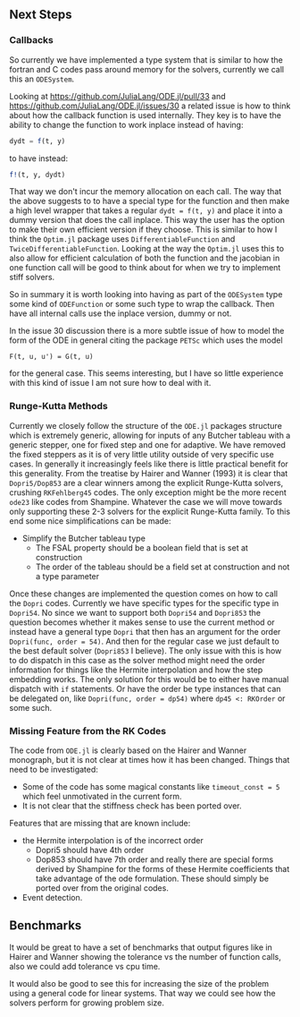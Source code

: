 ## Next Steps

### Callbacks
So currently we have implemented a type system that is similar to how the
fortran and C codes pass around memory for the solvers, currently we call this
an `ODESystem`.

Looking at https://github.com/JuliaLang/ODE.jl/pull/33 and
https://github.com/JuliaLang/ODE.jl/issues/30 a related issue is how to think
about how the callback function is used internally. They key is to have the
ability to change the function to work inplace instead of having:
```jl
dydt = f(t, y)
```
to have instead:
```jl
f!(t, y, dydt)
```
That way we don't incur the memory allocation on each call. The way that the
above suggests to to have a special type for the function and then make a high
level wrapper that takes a regular ```dydt = f(t, y)``` and place it into a
dummy version that does the call inplace. This way the user has the option to
make their own efficient version if they choose. This is similar to how I think
the `Optim.jl` package uses `DifferentiableFunction` and
`TwiceDifferentiableFunction`. Looking at the way the `Optim.jl` uses this to
also allow for efficient calculation of both the function and the jacobian in
one function call will be good to think about for when we try to implement
stiff solvers.

So in summary it is worth looking into having as part of the `ODESystem` type
some kind of `ODEFunction` or some such type to wrap the callback. Then have
all internal calls use the inplace version, dummy or not.

In the issue 30 discussion there is a more subtle issue of how to model the
form of the ODE in general citing the package `PETSc` which uses the model
```
F(t, u, u') = G(t, u)
```
for the general case. This seems interesting, but I have so little experience
with this kind of issue I am not sure how to deal with it.

### Runge-Kutta Methods
Currently we closely follow the structure of the `ODE.jl` packages structure
which is extremely generic, allowing for inputs of any Butcher tableau with
a generic stepper, one for fixed step and one for adaptive. We have removed
the fixed steppers as it is of very little utility outside of very specific
use cases. In generally it increasingly feels like there is little practical
benefit for this generality. From the treatise by Hairer and Wanner (1993) it
is clear that `Dopri5/Dop853` are a clear winners among the explicit Runge-Kutta
solvers, crushing `RKFehlberg45` codes. The only exception might be the more
recent `ode23` like codes from Shampine. Whatever the case we will move towards
only supporting these 2-3 solvers for the explicit Runge-Kutta family. To this
end some nice simplifications can be made:

* Simplify the Butcher tableau type
    * The FSAL property should be a boolean field that is set at construction
    * The order of the tableau should be a field set at construction and not a
      type parameter

Once these changes are implemented the question comes on how to call the `Dopri`
codes. Currently we have specific types for the specific type in `Dopri54`.
No since we want to support both `Dopri54` and `Dopri853` the question becomes
whether it makes sense to use the current method or instead have a general
type `Dopri` that then has an argument for the order `Dopri(func, order = 54)`.
And then for the regular case we just default to the best default solver
(`Dopri853` I believe). The only issue with this is how to do dispatch in this
case as the solver method might need the order information for things like
the Hermite interpolation and how the step embedding works. The only solution
for this would be to either have manual dispatch with `if` statements. Or have
the order be type instances that can be delegated on, like
`Dopri(func, order = dp54)` where `dp45 <: RKOrder` or some such.

### Missing Feature from the RK Codes
The code from `ODE.jl` is clearly based on the Hairer and Wanner monograph, but
it is not clear at times how it has been changed. Things that need to be
investigated:

* Some of the code has some magical constants like `timeout_const = 5` which
  feel unmotivated in the current form.
* It is not clear that the stiffness check has been ported over.

Features that are missing that are known include:
* the Hermite interpolation is of the incorrect order
    * Dopri5 should have 4th order
    * Dop853 should have 7th order
  and really there are special forms derived by Shampine for the forms of these
  Hermite coefficients that take advantage of the ode formulation. These
  should simply be ported over from the original codes.
* Event detection.

## Benchmarks
It would be great to have a set of benchmarks that output figures like in
Hairer and Wanner showing the tolerance vs the number of function calls, also
we could add tolerance vs cpu time.

It would also be good to see this for increasing the size of the problem using
a general code for linear systems. That way we could see how the solvers
perform for growing problem size.
